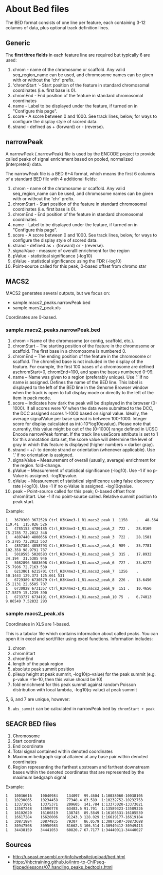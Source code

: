 # About Bed files



The BED format consists of one line per feature, each containing 3-12 columns of data, plus optional track definition lines.

## Generic

The **first three fields** in each feature line are required but typically 6 are used:

1. chrom - name of the chromosome or scaffold. Any valid seq_region_name can be used, and chromosome names can be given with or without the 'chr' prefix.
2. 'chromStart '- Start position of the feature in standard chromosomal coordinates (i.e. first base is 0).
3. chromEnd - End position of the feature in standard chromosomal coordinates
4. name - Label to be displayed under the feature, if turned on in "Configure this page".
5. score - A score between 0 and 1000. See track lines, below, for ways to configure the display style of scored data.
6. strand - defined as + (forward) or - (reverse).

## narrowPeak

A narrowPeak (.narrowPeak) file is used by the ENCODE project to provide called peaks of signal enrichment based on pooled, normalized (interpreted) data. 

The narrowPeak file is a BED 6+4 format, which means the first 6 columns of a standard BED file with 4 additional fields:

1. chrom - name of the chromosome or scaffold. Any valid seq_region_name can be used, and chromosome names can be given with or without the 'chr' prefix.
2. chromStart - Start position of the feature in standard chromosomal coordinates (i.e. first base is 0).
3. chromEnd - End position of the feature in standard chromosomal coordinates
4. name - Label to be displayed under the feature, if turned on in "Configure this page".
5. score - A score between 0 and 1000. See track lines, below, for ways to configure the display style of scored data.
6. strand - defined as + (forward) or - (reverse).
7. signalVaue - measure of  overalll enrichment for the region
8. pValue - statistical significance (-log10)
9. qValue - statistical significance using the FDR (-log10)
10. Point-source called for this peak, 0-based offset from chromo star

## MACS2

MACS2 generates several outputs, but we focus on:

* sample.macs2_peaks.narrowPeak.bed
* sample.macs2_peak.xls

Coordinates are 0-based.

### sample.macs2_peaks.narrowPeak.bed

1. chrom – Name of the chromosome (or contig, scaffold, etc.).
2. chromStart – The starting position of the feature in the chromosome or scaffold. The first base in a chromosome is numbered 0.
3. chromEnd – The ending position of the feature in the chromosome or scaffold. The chromEnd base is not included in the display of the feature. For example, the first 100 bases of a chromosome are defined aschromStart=0, chromEnd=100, and span the bases numbered 0-99.
4. name – Name was given to a region (preferably unique). Use ‘.’ if no name is assigned. Defines the name of the BED line. This label is displayed to the left of the BED line in the Genome Browser window when the track is open to full display mode or directly to the left of the item in pack mode.
5. score – Indicates how dark the peak will be displayed in the browser (0-1000). If all scores were ‘0’ when the data were submitted to the DCC, the DCC assigned scores 1-1000 based on signal value. Ideally, the average signalValue per base spread is between 100-1000. Integer score for display calculated as int(-10*log10qvalue). Please note that currently, this value might be out of the [0-1000] range defined in UCSC Encode narrowPeak format. If the track line useScore attribute is set to 1 for this annotation data set, the score value will determine the level of gray in which this feature is displayed (higher numbers = darker gray).
6. strand – +/- to denote strand or orientation (whenever applicable). Use ‘.’ if no orientation is assigned.
7. signalValue – Measurement of overall (usually, average) enrichment for the region. fold-change.
8. pValue – Measurement of statistical significance (-log10). Use -1 if no p-Value is assigned. -log10pvalue.
9. qValue – Measurement of statistical significance using false discovery rate (-log10). Use -1 if no q-Value is assigned. -log10qvalue.
10. peak – Point-source called for this peak; 0-based offset from chromStart. Use -1 if no point-source called. Relative summit position to peak start.

Example:

```
1	3670300	3672528	Ctrl_H3K4me3-1_R1.macs2_peak_1	1158	.	48.564	119.41	115.826	526
1	4785153	4786185	Ctrl_H3K4me3-1_R1.macs2_peak_2	722	.	28.0169	75.2785	72.2012	348
1	4807440	4808656	Ctrl_H3K4me3-1_R1.macs2_peak_3	722	.	28.1581	75.2785	72.2012	563
1	4857304	4858793	Ctrl_H3K4me3-1_R1.macs2_peak_4	989	.	35.7781	102.358	98.9791	737
1	5018595	5020583	Ctrl_H3K4me3-1_R1.macs2_peak_5	315	.	17.8932	34.194	31.5385	946
1	5082896	5083698	Ctrl_H3K4me3-1_R1.macs2_peak_6	727	.	33.6272	75.7986	72.7163	538
1	6213861	6215701	Ctrl_H3K4me3-1_R1.macs2_peak_7	1256	.	50.1443	129.373	125.661	531
1	6729389	6730579	Ctrl_H3K4me3-1_R1.macs2_peak_8	226	.	13.6456	25.2131	22.6585	707
1	6730828	6731357	Ctrl_H3K4me3-1_R1.macs2_peak_9	151	.	10.4656	17.5879	15.1239	390
1	6733737	6734191	Ctrl_H3K4me3-1_R1.macs2_peak_10	75	.	6.74013	9.86549	7.52832	293
```


### sample.macs2_peak.xls

Coordinates in XLS are 1-based.

This is a tabular file which contains information about called peaks. You can open it in excel and sort/filter using excel functions. Information includes:

1. chrom
2. chromStart
3. chromEnd
4. length of the peak region
5. absolute peak summit position 
6. pileup height at peak summit, -log10(p-value) for the peak summit (e.g. p-value =1e-10, then this value should be 10)
7. fold enrichment for this peak summit against random Poisson distribution with local lambda, -log10(q-value) at peak summit

5, 6, and 7 are unique, however:

5. `abs_summit` can be calculated in narrowPeak.bed by `chromStart + peak`


## SEACR BED files

1. Chromosome
2. Start coordinate
3. End coordinate
4. Total signal contained within denoted coordinates
5. Maximum bedgraph signal attained at any base pair within denoted coordinates
6. Region representing the farthest upstream and farthest downstream bases within the denoted coordinates that are represented by the maximum bedgraph signal

Example:

```
1	10036616	10040984	134097	99.4604	1:10038060-10038105
1	10230865	10234458	77348.4	83.589	1:10232752-10232753
1	13371691	13375371	209605	141.784	1:13373020-13373021
1	13587248	13590778	63483.6	91.701	1:13589323-13589326
1	16102620	16106819	138745	89.5849	1:16105531-16105539
1	16617284	16620006	91243.3	128.029	1:16619177-16619184
1	30871884	30874935	79307	86.0579	1:30873687-30873688
1	30947508	30950983	81662.3	106.514	1:30949412-30949413
1	34438159	34441053	60820.7	67.7177	1:34440011-34440027
```



## Sources

* http://useast.ensembl.org/info/website/upload/bed.html
* https://hbctraining.github.io/Intro-to-ChIPseq-flipped/lessons/07_handling_peaks_bedtools.html